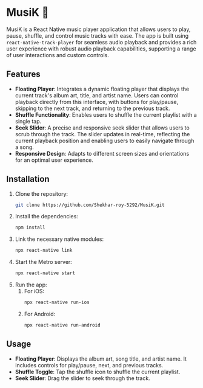 # MusiK 🎵

MusiK is a React Native music player application that allows users to play, pause, shuffle, and control music tracks with ease. The app is built using `react-native-track-player` for seamless audio playback and provides a rich user experience with robust audio playback capabilities, supporting a range of user interactions and custom controls.

## Features

- **Floating Player**: Integrates a dynamic floating player that displays the current track's album art, title, and artist name. Users can control playback directly from this interface, with buttons for play/pause, skipping to the next track, and returning to the previous track.
- **Shuffle Functionality**: Enables users to shuffle the current playlist with a single tap.
- **Seek Slider**: A precise and responsive seek slider that allows users to scrub through the track. The slider updates in real-time, reflecting the current playback position and enabling users to easily navigate through a song.
- **Responsive Design**: Adapts to different screen sizes and orientations for an optimal user experience.

## Installation

1. Clone the repository:
   ```bash
   git clone https://github.com/Shekhar-roy-5292/MusiK.git
2. Install the dependencies:
   ```bash
   npm install
3. Link the necessary native modules:
   ```bash
   npx react-native link
4. Start the Metro server:
   ```bash
   npx react-native start
5. Run the app:
     1. For iOS:
        ```bash
        npx react-native run-ios
     1. For Android:
        ```bash
        npx react-native run-android

## Usage

- **Floating Player**: Displays the album art, song title, and artist name. It includes controls for play/pause, next, and previous tracks.
- **Shuffle Toggle**: Tap the shuffle icon to shuffle the current playlist.
- **Seek Slider**: Drag the slider to seek through the track.

